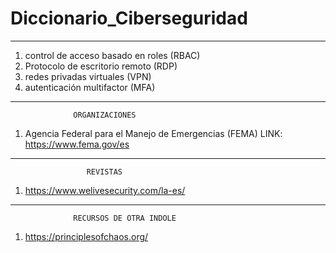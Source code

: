# Diccionario_Ciberseguridad
-----------------------------------------------------------


1. control de acceso basado en roles (RBAC)
2. Protocolo de escritorio remoto (RDP)
3. redes privadas virtuales (VPN)
4. autenticación multifactor (MFA)
-----------------------------------------------------------
                  ORGANIZACIONES

1. Agencia Federal para el Manejo de Emergencias (FEMA)
  LINK: https://www.fema.gov/es
-----------------------------------------------------------
                     REVISTAS
1.  https://www.welivesecurity.com/la-es/ 

-----------------------------------------------------------
                  RECURSOS DE OTRA INDOLE
1. https://principlesofchaos.org/ 
